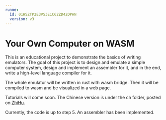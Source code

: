 ```yaml
---
runme:
  id: 01HSZTP2E3VS3E1C62ZD42DPHN
  version: v3
---
```


# Your Own Computer on WASM

This is an educational project to demonstrate the basics of writing emulators. The goal of this project is to design and emulate a simple computer system, design and implement an assembler for it, and in the end, write a high-level language compiler for it.

The whole emulator will be written in rust with wasm bridge. Then it will be compiled to wasm and be visualized in a web page.

Tutorials will come soon. The Chinese version is under the ch folder, posted on [ZhiHu](https://zhuanlan.zhihu.com/p/689329063).

Currently, the code is up to step 5. An assembler has been implemented.